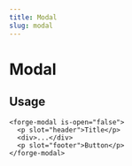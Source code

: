 ```yaml
---
title: Modal
slug: modal
---
```


# Modal

## Usage
```vue
<forge-modal is-open="false">
  <p slot="header">Title</p>
  <div>...</div>
  <p slot="footer">Button</p>
</forge-modal>
```
